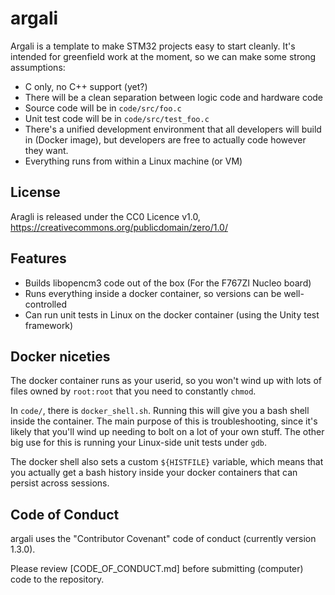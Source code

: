 # argali

Argali is a template to make STM32 projects easy to start cleanly.
It's intended for greenfield work at the moment, so we can make some
strong assumptions:

* C only, no C++ support (yet?)
* There will be a clean separation between logic code and hardware
  code
* Source code will be in `code/src/foo.c`
* Unit test code will be in `code/src/test_foo.c`
* There's a unified development environment that all developers will
  build in (Docker image), but developers are free to actually code
  however they want.
* Everything runs from within a Linux machine (or VM)

## License

Aragli is released under the CC0 Licence v1.0,
https://creativecommons.org/publicdomain/zero/1.0/


## Features

* Builds libopencm3 code out of the box (For the F767ZI Nucleo board)
* Runs everything inside a docker container, so versions can be
  well-controlled
* Can run unit tests in Linux on the docker container (using the Unity
  test framework)


## Docker niceties

The docker container runs as your userid, so you won't wind up with
lots of files owned by `root:root` that you need to constantly
`chmod`.

In `code/`, there is `docker_shell.sh`.  Running this will give you a
bash shell inside the container.  The main purpose of this is
troubleshooting, since it's likely that you'll wind up needing to bolt
on a lot of your own stuff.  The other big use for this is running
your Linux-side unit tests under `gdb`.

The docker shell also sets a custom `${HISTFILE}` variable, which
means that you actually get a bash history inside your docker
containers that can persist across sessions.

## Code of Conduct

argali uses the "Contributor Covenant" code of conduct (currently
version 1.3.0).

Please review [CODE_OF_CONDUCT.md] before submitting (computer) code
to the repository.